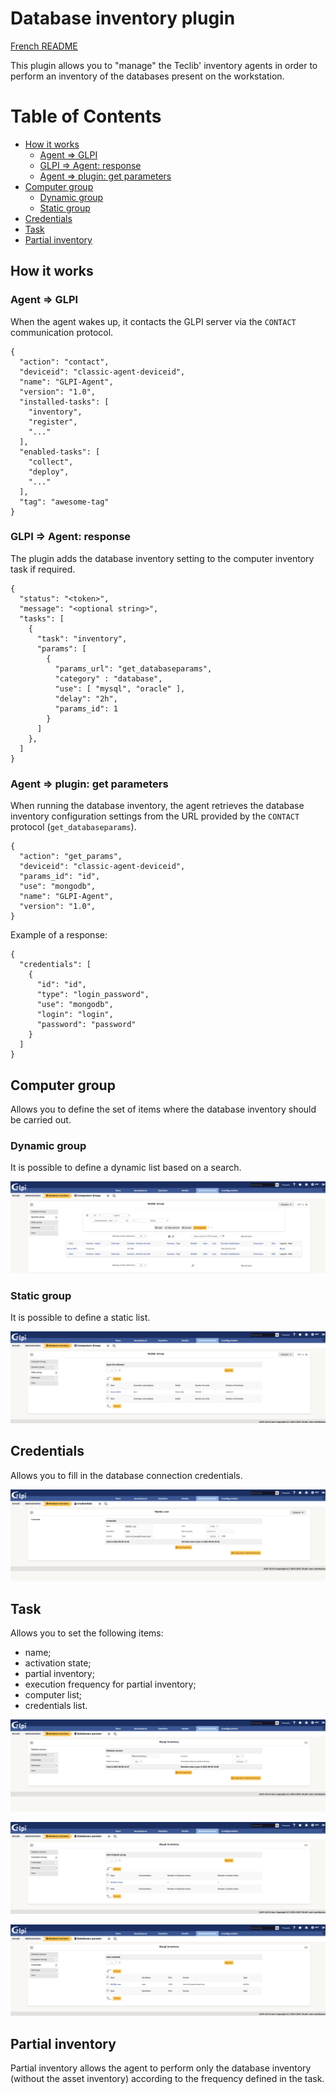 # Database inventory plugin

[French README](README_FR.md)

This plugin allows you to "manage" the Teclib' inventory agents in order to perform an inventory of the databases present on the workstation.


# Table of Contents

* [How it works](#how-it-works)
   * [Agent => GLPI](#agent-glpi)
   * [GLPI => Agent: response](#glpi-agent-response)
   * [Agent => plugin: get parameters](#agent-plugin-get-parameters)
* [Computer group](#computer-group)
   * [Dynamic group](#dynamic-group)
   * [Static group](#static-group)
* [Credentials](#credentials)
* [Task](#task)
* [Partial inventory](#partial-inventory)


## How it works

### Agent => GLPI

When the agent wakes up, it contacts the GLPI server via the ``CONTACT`` communication protocol.

```
{
  "action": "contact",
  "deviceid": "classic-agent-deviceid",
  "name": "GLPI-Agent",
  "version": "1.0",
  "installed-tasks": [
    "inventory",
    "register",
    "..."
  ],
  "enabled-tasks": [
    "collect",
    "deploy",
    "..."
  ],
  "tag": "awesome-tag"
}
```


### GLPI => Agent: response

The plugin adds the database inventory setting to the computer inventory task if required.

```
{
  "status": "<token>",
  "message": "<optional string>",
  "tasks": [
    {
      "task": "inventory",
      "params": [
        {
          "params_url": "get_databaseparams",
          "category" : "database",
          "use": [ "mysql", "oracle" ],
          "delay": "2h",
          "params_id": 1
        }
      ]
    },
  ]
}
```


### Agent => plugin: get parameters

When running the database inventory, the agent retrieves the database inventory configuration settings from the URL provided by the ``CONTACT`` protocol (``get_databaseparams``).

```
{
  "action": "get_params",
  "deviceid": "classic-agent-deviceid",
  "params_id": "id",
  "use": "mongodb",
  "name": "GLPI-Agent",
  "version": "1.0",
}
```

Example of a response:

```
{
  "credentials": [
    {
      "id": "id",
      "type": "login_password",
      "use": "mongodb",
      "login": "login",
      "password": "password"
    }
  ]
}
```


## Computer group

Allows you to define the set of items where the database inventory should be carried out.


### Dynamic group

It is possible to define a dynamic list based on a search.

![computergroup_dynamic](docs/screenshots/computergroup_dynamic.png)


### Static group

It is possible to define a static list.

![computergroup_static](docs/screenshots/computergroup_static.png)


## Credentials

Allows you to fill in the database connection credentials.

![credential](docs/screenshots/credential.png)


## Task

Allows you to set the following items:
- name;
- activation state;
- partial inventory;
- execution frequency for partial inventory;
- computer list;
- credentials list.

![databaseparam_credential](docs/screenshots/databaseparams.png)

![databaseparam_computergroup](docs/screenshots/databaseparams_computergroup.png)

![databaseparam_credential](docs/screenshots/databaseparams_credential.png)


## Partial inventory

Partial inventory allows the agent to perform only the database inventory (without the asset inventory) according to the frequency defined in the task.
